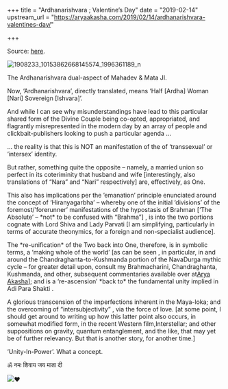 +++
title = "Ardhanarishvara ; Valentine’s Day"
date = "2019-02-14"
upstream_url = "https://aryaakasha.com/2019/02/14/ardhanarishvara-valentines-day/"

+++

Source: [here](https://aryaakasha.com/2019/02/14/ardhanarishvara-valentines-day/).

![1908233_10153862668145574_1996361189_n](https://aryaakasha.files.wordpress.com/2019/02/1908233_10153862668145574_1996361189_n.jpg?w=676)

The Ardhanarishvara dual-aspect of Mahadev & Mata JI.

Now, ‘Ardhanarishvara’, directly translated, means ‘Half \[Ardha\] Woman \[Nari\] Sovereign \[Ishvara\]’.

And while I can see why misunderstandings have lead to this particular shared form of the Divine Couple being co-opted, appropriated, and flagrantly misrepresented in the modern day by an array of people and clickbait-publishers looking to push a particular agenda …

… the reality is that this is NOT an manifestation of the of ‘transsexual’ or ‘intersex’ identity.

But rather, something quite the opposite – namely, a married union so perfect in its coteriminity that husband and wife \[interestingly, also translations of “Nara” and “Nari” respectively\] are, effectively, as One.

This also has implications per the ’emanation’ principle enunciated around the concept of ‘Hiranyagarbha’ – whereby one of the initial ‘divisions’ of the foremost/’forerunner’ manifestations of the hypostasis of Brahman \[‘The Absolute’ – \*not\* to be confused with “Brahma”\] , is into the two portions cognate with Lord Shiva and Lady Parvati \[I am simplifying, particularly in terms of accurate theonymics, for a foreign and non-specialist audience\].

The \*re-unification\* of the Two back into One, therefore, is in symbolic terms, a ‘making whole of the world’ \[as can be seen , in particular, in and around the Chandraghanta-to-Kushmanda portion of the NavaDurga mythic cycle – for greater detail upon, consult my Brahmacharini, Chandraghanta, Kushmanda, and other, subsequent commentaries available over at[Arya Akasha](https://www.facebook.com/AryaAkasha/?__xts__%5B0%5D=68.ARB7IM9ErbrcwegZB7Na-UT5h4ojV8Ldtqf5FQ-hzkUgHsssZKuNHTtaeHj1Ys6tY0z_m29wLgp0o8WJMCYHlE20e33hAB_snW7yCqWHhfZpz0OmDh-SdhkdwEySFlgYz7E0XIbzYLcSwu3fQRhGUzOLF-Ya3_gvmsknsl7E6qCkPqZICPGHT5h39_SJUDoSr-95AeVmokjMC7SmS3M3Zjde-44Stgmsz477pg&__xts__%5B1%5D=68.ARAb3E0-mkH4CQ4HjyFSonAvq8NwjMFEu-ICXkFQYta2kOfd3Cf1_kBGCzLtkguVS6Kiw7hhM3ma9lR48sKDdJgEM75MQ6GrRWeKCJ4nqlq9RpuMl9yd2B0WmmdYl7EuR-QY8Hxrmna6Z1AwjPoiboVYbe61td4fKxuSx41EX2McWYO6_bkIHNZM8kN4POWPKWglrdjYBWWNXZuO6G46lqFparvcL5uYUOV7ew&__tn__=K-R&eid=ARB9WhGf2OEjHbLg8jnFlxgF_i1hZHw4KuFEr9bZ5O0sRTkK-2sCcA5DADcMyTkCv4rwp5HvXI6zocC0&fref=mentions)\]; and is a ‘re-ascension’ \*back to\* the fundamental unity implied in Adi Para Shakti .

A glorious transcension of the imperfections inherent in the Maya-loka; and the overcoming of “intersubjectivity” , via the force of love. \[at some point, I should get around to writing up how this latter point also occurs, in somewhat modified form, in the recent Western film,Interstellar; and other suppositions on gravity, quantum entanglement, and the like, that may yet be of further relevancy. But that is another story, for another time.\]

‘Unity-In-Power’. What a concept.

ॐ नमः शिवाय जय माता दी

![](https://static.xx.fbcdn.net/images/emoji.php/v9/t6c/1/16/2764.png)❤